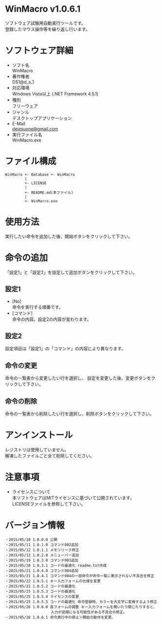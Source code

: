 WinMacro v1.0.6.1
======================
ソフトウェア試験用自動実行ツールです。  
登録したマウス操作等を繰り返し行います。

# ソフトウェア詳細
- ソフト名  
WinMacro  
- 著作権者  
DS1@d_s_1  
- 対応環境  
Windows Vista以上 (.NET Framework 4.5.1)  
- 種別  
フリーウェア  
- ジャンル  
デスクトップアプリケーション  
- E-Mail  
deiesuone@gmail.com  
- 実行ファイル名  
WinMacro.exe  

# ファイル構成
~~~~
WinMacro +- Database +- WinMacro
         |  
         +- LICENSE
         |
         +- README.md(本ファイル)
         |
         +- WinMacro.exe
~~~~

# 使用方法
実行したい命令を追加した後、開始ボタンをクリックして下さい。

# 命令の追加
「設定1」と「設定2」を設定して追加ボタンをクリックして下さい。

## 設定1  
- [No]  
命令を実行する順番です。
- [コマンド]  
命令の内容。設定2の内容が変わります。

## 設定2
設定項目は「設定1」の「コマンド」の内容により異なります。

## 命令の変更
命令の一覧表から変更したい行を選択し、
設定を変更した後、変更ボタンをクリックして下さい。

## 命令の削除
命令の一覧表から削除したい行を選択し、削除ボタンをクリックして下さい。

# アンインストール
レジストリは使用していません。  
解凍したファイルごと全て削除してください。

# 注意事項
- ライセンスについて  
本ソフトウェアはMITライセンスに基づいて公開されています。  
LICENSEファイルを参照して下さい。  

# バージョン情報
~~~~
・2015/05/10 1.0.0.0 公開
・2015/05/11 1.0.1.0 コマンド002追加
・2015/05/12 1.0.1.1 メモリリーク修正
・2015/05/13 1.0.2.0 メニューバー追加
・2015/05/19 1.0.3.0 コマンド003追加
・2015/05/20 1.0.3.1 コードの最適化 readme.txt作成
・2015/05/21 1.0.4.0 コマンド004追加
・2015/05/21 1.0.4.1 コマンド004の一部命令が命令一覧に表示されない不具合を修正
・2015/05/22 1.0.5.1 キー入力フォームの仕様を変更
・2015/05/22 1.0.5.2 コードの最適化
・2015/05/25 1.0.5.3 コードの最適化
・2015/05/25 1.0.5.4 ライセンスの変更
・2015/05/25 1.0.5.5 コードの最適化 命令登録時、カラーを大文字に変換するよう修正
・2015/05/26 1.0.6.0 各フォームの調整 キー入力フォームを開いたり閉じたりすると、
                     入力が逆順になる可能性がある不具合の修正。
・2015/05/28 1.0.6.1 命令実行中の停止＞開始の動作を変更。
~~~~
